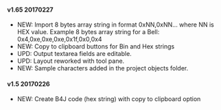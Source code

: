 #### v1.65 20170227
* NEW: Import 8 bytes array string in format 0xNN,0xNN... where NN is HEX value. Example 8 bytes array string for a Bell: 0x4,0xe,0xe,0xe,0x1f,0x0,0x4
* NEW: Copy to clipboard buttons for Bin and Hex strings
* UPD: Output textarea fields are editable.
* UPD: Layout reworked with tool pane.
* NEW: Sample characters added in the project objects folder.

#### v1.5 20170226
* NEW: Create B4J code (hex string) with copy to clipboard option

